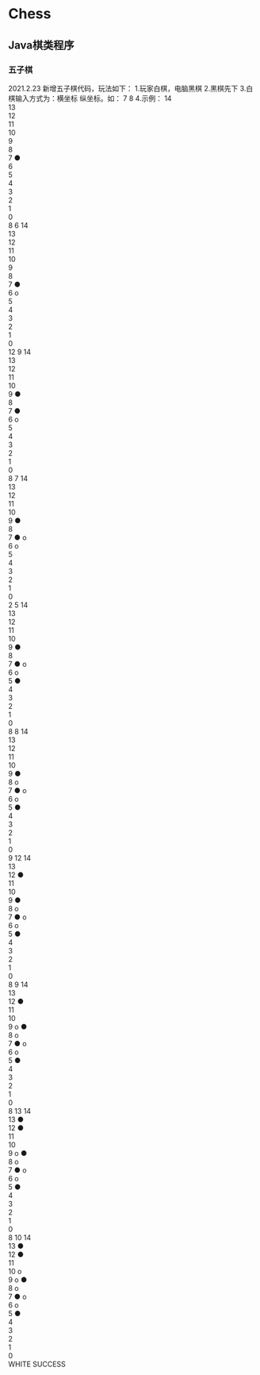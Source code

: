 # Chess
## Java棋类程序
### 五子棋
2021.2.23
  新增五子棋代码，玩法如下：
  1.玩家白棋，电脑黑棋
  2.黑棋先下
  3.白棋输入方式为：横坐标 纵坐标。如：
    7 8
  4.示例：
  14                               
13                               
12                               
11                               
10                               
 9                               
 8                               
 7               ●               
 6                               
 5                               
 4                               
 3                               
 2                               
 1                               
 0                               
8 6
14                               
13                               
12                               
11                               
10                               
 9                               
 8                               
 7               ●               
 6                 o             
 5                               
 4                               
 3                               
 2                               
 1                               
 0                               
12 9
14                               
13                               
12                               
11                               
10                               
 9                         ●     
 8                               
 7               ●               
 6                 o             
 5                               
 4                               
 3                               
 2                               
 1                               
 0                               
8 7
14                               
13                               
12                               
11                               
10                               
 9                         ●     
 8                               
 7               ● o             
 6                 o             
 5                               
 4                               
 3                               
 2                               
 1                               
 0                               
2 5
14                               
13                               
12                               
11                               
10                               
 9                         ●     
 8                               
 7               ● o             
 6                 o             
 5     ●                         
 4                               
 3                               
 2                               
 1                               
 0                               
8 8
14                               
13                               
12                               
11                               
10                               
 9                         ●     
 8                 o             
 7               ● o             
 6                 o             
 5     ●                         
 4                               
 3                               
 2                               
 1                               
 0                               
9 12
14                               
13                               
12                   ●           
11                               
10                               
 9                         ●     
 8                 o             
 7               ● o             
 6                 o             
 5     ●                         
 4                               
 3                               
 2                               
 1                               
 0                               
8 9
14                               
13                               
12                   ●           
11                               
10                               
 9                 o       ●     
 8                 o             
 7               ● o             
 6                 o             
 5     ●                         
 4                               
 3                               
 2                               
 1                               
 0                               
8 13
14                               
13                 ●             
12                   ●           
11                               
10                               
 9                 o       ●     
 8                 o             
 7               ● o             
 6                 o             
 5     ●                         
 4                               
 3                               
 2                               
 1                               
 0                               
8 10
14                               
13                 ●             
12                   ●           
11                               
10                 o             
 9                 o       ●     
 8                 o             
 7               ● o             
 6                 o             
 5     ●                         
 4                               
 3                               
 2                               
 1                               
 0                               
WHITE SUCCESS

